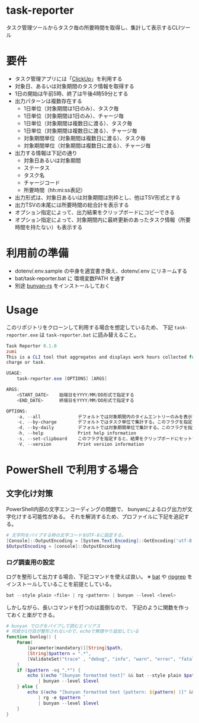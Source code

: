 # task-reporter

タスク管理ツールからタスク毎の所要時間を取得し、集計して表示するCLIツール

# 要件

- タスク管理アプリには「[ClickUp](https://app.clickup.com/)」を利用する
- 対象日、あるいは対象期間のタスク情報を取得する
- 1日の開始は午前5時、終了は午後4時59分とする
- 出力パターンは複数存在する
    - 1日単位（対象期間は1日のみ）、タスク毎
    - 1日単位（対象期間は1日のみ）、チャージ毎
    - 1日単位（対象期間は複数日に渡る）、タスク毎
    - 1日単位（対象期間は複数日に渡る）、チャージ毎
    - 対象期間単位（対象期間は複数日に渡る）、タスク毎
    - 対象期間単位（対象期間は複数日に渡る）、チャージ毎
- 出力する情報は下記の通り
    - 対象日あるいは対象期間
    - ステータス
    - タスク名
    - チャージコード
    - 所要時間（hh:mi:ss表記）
- 出力形式は、対象日あるいは対象期間は別枠とし、他はTSV形式とする
- 出力TSVの末尾には所要時間の総合計を表示する
- オプション指定によって、出力結果をクリップボードにコピーできる
- オプション指定によって、対象期間内に最終更新のあったタスク情報（所要時間を持たない）も表示する


# 利用前の準備

- dotenv/.env.sample の中身を適宜書き換え、dotenv/.env にリネームする
- bat/task-reporter.bat に 環境変数PATH を通す
- 別途 [bunyan-rs](https://github.com/LukeMathWalker/bunyan) をインストールしておく


# Usage

このリポジトリをクローンして利用する場合を想定しているため、
下記 `task-reporter.exe` は `task-reporter.bat` に読み替えること。

```ps1
Task Reporter 0.1.0
zumi
This is a CLI tool that aggregates and displays work hours collected from a task management app by
charge or task.

USAGE:
    task-reporter.exe [OPTIONS] [ARGS]

ARGS:
    <START_DATE>    始端日をYYYY/MM/DD形式で指定する
    <END_DATE>      終端日をYYYY/MM/DD形式で指定する

OPTIONS:
    -a, --all              デフォルトでは対象期間内のタイムエントリーのみを表示する。このフラグを指定すると、最終更新日時が対象期間内であるタスク情報も表示する
    -c, --by-charge        デフォルトではタスク単位で集計する。このフラグを指定すると、チャージコード単位で集計する
    -d, --by-daily         デフォルトでは対象期間単位で集計する。このフラグを指定すると、日単位で集計する
    -h, --help             Print help information
    -s, --set-clipboard    このフラグを指定すると、結果をクリップボードにセットする
    -V, --version          Print version information
```



# PowerShell で利用する場合

## 文字化け対策

PowerShell内部の文字エンコーディングの問題で、
bunyanによるログ出力が文字化けする可能性がある。
それを解消するため、プロファイルに下記を追記する。

```Microsoft.PowerShell_profile.ps1
# 文字列をパイプする時の文字コードをUTF-8に設定する。
[Console]::OutputEncoding = [System.Text.Encoding]::GetEncoding('utf-8')
$OutputEncoding = [console]::OutputEncoding
```

### ログ調査用の設定

ログを整形して出力する場合、下記コマンドを使えば良い。
※ [bat](https://github.com/sharkdp/bat) や [ripgrep](https://github.com/BurntSushi/ripgrep) をインストールしていることを前提としている。


```ps1
bat --style plain <file> | rg <pattern> | bunyan --level <level> 
```

しかしながら、長いコマンドを打つのは面倒なので、
下記のように関数を作っておくと楽ができる。

```Microsoft.PowerShell_profile.ps1
# bunyan でログをパイプして読むエイリアス
# 何故か1行目が整形されないので、echoで無理やり追加している
function bunlog() {
    Param(
        [parameter(mandatory)][String]$path,
        [String]$pattern = ".*",
        [ValidateSet("trace" , "debug", "info", "warn", "error", "fatal")]$level = "trace"
    )
    if ($pattern -eq ".*") {
        echo $(echo "[bunyan formatted text]" && bat --style plain $path) `
            | bunyan --level $level
    } else {
        echo $(echo "[bunyan formatted text (pattern: ${pattern} )]" && bat --style plain $path) `
            | rg -e $pattern `
            | bunyan --level $level
    }
}
```
